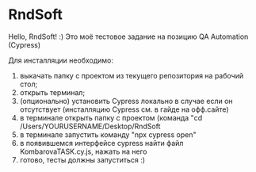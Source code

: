 # RndSoft

Hello, RndSoft! :) 
Это моё тестовое задание на позицию QA Automation (Cypress)

Для инсталляции необходимо:
1. выкачать папку с проектом из текущего репозитория на рабочий стол;
2. открыть терминал;
3. (опционально) установить Cypress локально в случае если он отсутствует (инсталляцию Cypress см. в гайде на офф.сайте)
4. в терминале открыть папку с проектом (команда "cd /Users/YOURUSERNAME/Desktop/RndSoft
5. в терминале запустить команду "npx cypress open"
6. в появившемся интерфейсе cypress найти файл KombarovaTASK.cy.js, нажать на него
7. готово, тесты должны запуститься :)


